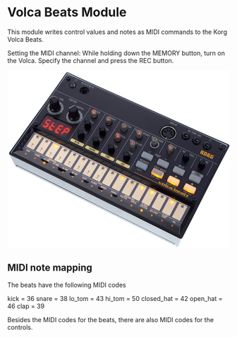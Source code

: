 # Volca Beats Module

This module writes control values and notes as MIDI commands to the Korg Volca Beats.

Setting the MIDI channel: While holding down the MEMORY button, turn on the Volca. Specify the channel and press the REC button.

![VolcaBeats](./volcabeats.jpg)

## MIDI note mapping

The beats have the following MIDI codes

kick       = 36
snare      = 38
lo_tom     = 43
hi_tom     = 50
closed_hat = 42
open_hat   = 46
clap       = 39

Besides the MIDI codes for the beats, there are also MIDI codes for the controls.

